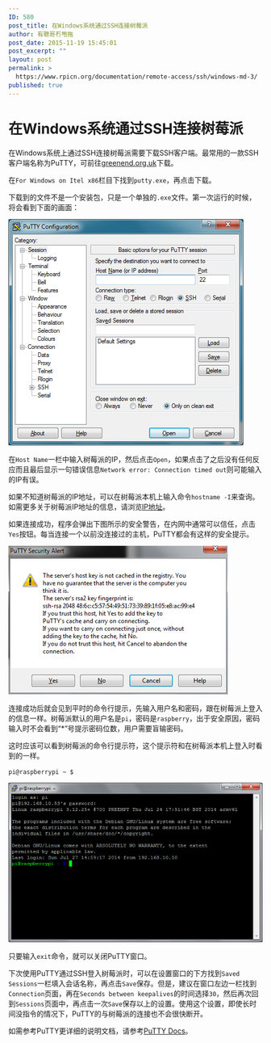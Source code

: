 ```yaml
---
ID: 580
post_title: 在Windows系统通过SSH连接树莓派
author: 有聰哥冇甩拖
post_date: 2015-11-19 15:45:01
post_excerpt: ""
layout: post
permalink: >
  https://www.rpicn.org/documentation/remote-access/ssh/windows-md-3/
published: true
---
```

# 在Windows系统通过SSH连接树莓派

在Windows系统上通过SSH连接树莓派需要下载SSH客户端。最常用的一款SSH客户端名称为PuTTY，可前往<a href="http://www.chiark.greenend.org.uk/~sgtatham/putty/download.html" target="_blank">greenend.org.uk</a>下载。

在`For Windows on Itel x86`栏目下找到`putty.exe`，再点击下载。

下载到的文件不是一个安装包，只是一个单独的`.exe`文件。第一次运行的时候，将会看到下面的画面：

![PuTTY configuration](https://raw.githubusercontent.com/raspberrypi/documentation/master/remote-access/ssh/images/ssh-win-config.png)

在`Host Name`一栏中输入树莓派的IP，然后点击`Open`，如果点击了之后没有任何反应而且最后显示一句错误信息`Network error: Connection timed out`则可能输入的IP有误。

如果不知道树莓派的IP地址，可以在树莓派本机上输入命令`hostname -I`来查询。如需更多关于树莓派IP地址的信息，请浏览[IP地址](../../../troubleshooting/hardware/networking/ip-address.md)。

如果连接成功，程序会弹出下图所示的安全警告，在内网中通常可以信任，点击`Yes`按钮。每当连接一个以前没连接过的主机，PuTTY都会有这样的安全提示。

![PuTTY warning](https://raw.githubusercontent.com/raspberrypi/documentation/master/remote-access/ssh/images/ssh-win-warning.png)

连接成功后就会见到平时的命令行提示，先输入用户名和密码，跟在树莓派上登入的信息一样。树莓派默认的用户名是`pi`，密码是`raspberry`，出于安全原因，密码输入时不会看到“*”号提示密码位数，用户需要盲输密码。

这时应该可以看到树莓派的命令行提示符，这个提示符和在树莓派本机上登入时看到的一样。

```
pi@raspberrypi ~ $
```

![PuTTY window](https://raw.githubusercontent.com/raspberrypi/documentation/master/remote-access/ssh/images/ssh-win-window.png)

只要输入`exit`命令，就可以关闭PuTTY窗口。

下次使用PuTTY通过SSH登入树莓派时，可以在设置窗口的下方找到`Saved Sessions`一栏填入会话名称，再点击`Save`保存。但是，建议在窗口左边一栏找到`Connection`页面，再在`Seconds between keepalives`的时间选择`30`，然后再次回到`Sessions`页面中，再点击一次`Save`保存以上的设置。使用这个设置，即使长时间没指令的情况下，PuTTY的与树莓派的连接也不会很快断开。

如需参考PuTTY更详细的说明文档，请参考<a href="http://www.chiark.greenend.org.uk/~sgtatham/putty/docs.html" target="_blank">PuTTY Docs</a>。
